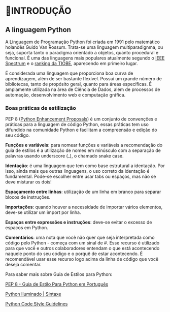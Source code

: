 <h1>📢INTRODUÇÃO</h1>

<h2>A linguagem Python</h2>

A Linguagem de Programação Python foi criada em 1991 pelo matemático holandês Guido Van Rossum. Trata-se uma linguagem multiparadignma, ou seja, suporta tanto o paradigma orientado a objetos, quanto procedural e funcional. 
É uma das linguagens mais populares atualmente segundo o [IEEE Spectrum](https://spectrum.ieee.org/top-programming-languages-2022) e o [ranking da TIOBE](https://www.tiobe.com/tiobe-index/), aparecendo em primeiro lugar.

É considerada uma linguagem que proporciona boa curva de aprendizagem, além de ser bastante flexível. Possui um grande número de bibliotecas, tanto de propósito geral, quanto para áreas específicas. 
É amplamente utilizada na área de Ciência de Dados, além de processos de automação, desenvolvimento web e computação gráfica.

### Boas práticas de estilização
PEP 8 ([Python Enhancement Proposals](https://peps.python.org/pep-0008/)) é um conjunto de convenções e práticas para a linguagem de código Python, essas práticas tem uso difundido na comunidade Python e facilitam a compreensão e edição do seu código.

**Funções e variáveis**: para nomear funções e variáveis a recomendação do guia de estilos é a utilização de nomes em minúsculo com a separação de palavras usando underscore (_), o chamado snake case.

**Identação**: é uma linguagem que tem como base estrutural a identação. Por isso, ainda mais que outras linguagens, o uso correto da identação é fundamental. Pode-se escolher entre usar tabs ou espaços, mas não se deve misturar os dois!

**Espaçamento entre linhas**: utilização de um linha em branco para separar blocos de instruções.

**Importações**: quando houver a necessidade de importar vários elementos, deve-se utilizar um import por linha.

**Espaços entre expressões e instruções**: deve-se evitar o excesso de espacos em Python.

**Comentários**: uma nota que você não quer que seja interpretada como código pelo Python - começa com um sinal de #. Esse recurso é utilizado para que você e outros colaboradores entendam o que está acontecendo naquele ponto do seu código e o porquê de estar acontecendo. É recomendável usar esse recurso logo acima da linha de código que você deseja comentar.

Para saber mais sobre Guia de Estilos para Python:

[PEP 8 - Guia de Estilo Para Python em Português](https://wiki.python.org.br/GuiaDeEstilo)

[Python Iluminado | Sintaxe](https://pythoniluminado.netlify.app/sintaxe)

[Python Code Style Guidelines](https://www.cs.swarthmore.edu/~adanner/cs21/python_codestyle.php)
